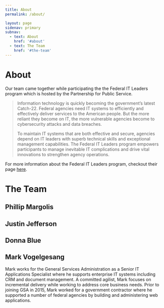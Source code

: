 ```yaml
---
title: About
permalink: /about/

layout: page
sidenav: primary
subnav:
  - text: About
    href: '#about'
  - text: The Team
    href: '#the-team'
---
```


# About
Our team came together while participating the the Federal IT Leaders program which is hosted by the Partnership for Public Service.
> Information technology is quickly becoming the government’s latest Catch-22. Federal agencies need IT systems to efficiently and effectively deliver services to the American people. But the more reliant they become on IT, the more vulnerable agencies become to cybersecurity attacks and data breaches.
>
> To maintain IT systems that are both effective and secure, agencies depend on IT leaders with superb technical skills and exceptional management capabilities. The Federal IT Leaders program empowers participants to manage inevitable IT complications and drive vital innovations to strengthen agency operations.

For more information about the Federal IT Leaders program, checkout their page [here](https://ourpublicservice.org/issues/leadership-development/federal-it-leaders-program.php).

# The Team
## Phillip Margolis
## Justin Jefferson
## Donna Blue
## Mark Vogelgesang
Mark works for the General Services Administration as a Senior IT Applications Specialist where he supports enterprise IT systems including CRM and document management. A committed agilist, Mark focuses on incremental delivery while working to address core business needs. Prior to joining GSA in 2015, Mark worked for a government contractor where he supported a number of federal agencies by building and administering web applications.
